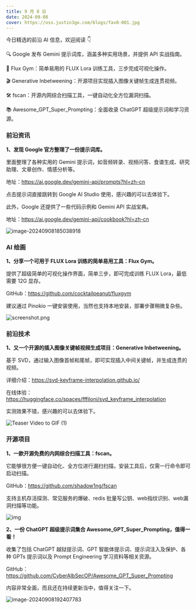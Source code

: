```yaml
---
title: 9 月 8 日
date: 2024-09-08
cover: https://oss.justin3go.com/blogs/fav0-001.jpg
---
```


今日精选的前沿 AI 信息，欢迎阅读 👇

🔍 Google 发布 Gemini 提示词库，涵盖多种实用场景，并提供 API 实战指南。

🎨 Flux Gym：简单易用的 FLUX Lora 训练工具，三步完成可视化操作。

🎬 Generative Inbetweening：开源项目实现插入图像关键帧生成连贯视频。

🛠️ fscan：开源内网综合扫描工具，一键自动化全方位漏洞扫描。

📚 Awesome_GPT_Super_Prompting：全面收录 ChatGPT 超级提示词和学习资源。

### 前沿资讯

**1、发现 Google 官方整理了一份提示词库。**

里面整理了各种实用的 Gemini 提示词，如音频转录、视频问答、食谱生成、研究助理、文章创作、情感分析等。

地址：https://ai.google.dev/gemini-api/prompts?hl=zh-cn

点击提示词直接跳转到 Google AI Studio 使用，感兴趣的可以去体验下。

此外，Google 还提供了一些代码示例和 Gemini API 实战宝典。

地址：https://ai.google.dev/gemini-api/cookbook?hl=zh-cn

![image-20240908185038918](https://cdn.jsdelivr.net/gh/freelander/oss@master/ai-daily/2024-09-08/image-20240908185038918.png)



### AI 绘画

**1、分享一个可用于 FLUX Lora 训练的简单易用工具：Flux Gym。**

提供了超级简单的可视化操作界面，简单三步，即可完成训练 FLUX Lora，最低需要 12G 显存。

GitHub：https://github.com/cocktailpeanut/fluxgym

建议通过 Pinokio 一键安装使用，当然也支持本地安装，部署步骤稍微复杂些。

![screenshot.png](https://cdn.jsdelivr.net/gh/freelander/oss@master/ai-daily/2024-09-08/screenshot.png)



### 前沿技术

**1、又一个开源的插入图像关键帧视频生成项目：Generative Inbetweening。**

基于 SVD，通过输入图像首帧和尾帧，即可实现插入中间关键帧，并生成连贯的视频。

详细介绍：https://svd-keyframe-interpolation.github.io/

在线体验：https://huggingface.co/spaces/fffiloni/svd_keyframe_interpolation

实测效果不错，感兴趣的可以去体验下。

![Teaser Video to GIF (1)](https://cdn.jsdelivr.net/gh/freelander/oss@master/ai-daily/2024-09-08/Teaser%20Video%20to%20GIF%20(1).gif)



### 开源项目

**1、一款开源免费的内网综合扫描工具：fscan。**

它能够很方便一键自动化、全方位进行漏扫扫描，安装工具后，仅需一行命令即可启动扫描。

GitHub：https://github.com/shadow1ng/fscan

支持主机存活探测、常见服务的爆破、redis 批量写公钥、web指纹识别、web漏洞扫描等功能。

![img](https://cdn.jsdelivr.net/gh/freelander/oss@master/ai-daily/2024-09-08/2020-12-12-13-34-44.png)

**2、一份 ChatGPT 超级提示词集合 Awesome_GPT_Super_Prompting，值得一看！**

收集了包括 ChatGPT 越狱提示词、GPT 智能体提示词、提示词注入及保护、各种 GPTs 提示词以及 Prompt Engineering 学习资料等相关资源。

GitHub：https://github.com/CyberAlbSecOP/Awesome_GPT_Super_Prompting

内容非常全面，而且还在持续更新当中，值得关注一下。

![image-20240908192407783](https://cdn.jsdelivr.net/gh/freelander/oss@master/ai-daily/2024-09-08/image-20240908192407783.png)

